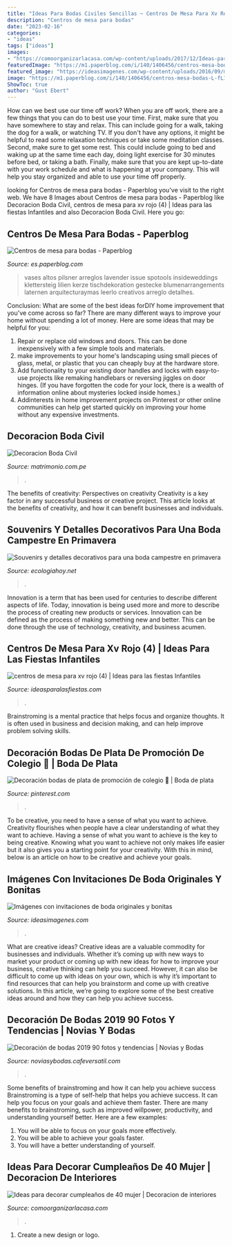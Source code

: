 ```yaml
---
title: "Ideas Para Bodas Civiles Sencillas ~ Centros De Mesa Para Xv Rojo (4)"
description: "Centros de mesa para bodas"
date: "2023-02-16"
categories:
- "ideas"
tags: ["ideas"]
images:
- "https://comoorganizarlacasa.com/wp-content/uploads/2017/12/Ideas-para-decorar-cumpleanos-de-40-mujer-12.jpg"
featuredImage: "https://m1.paperblog.com/i/140/1406456/centros-mesa-bodas-L-fL1dqL.jpeg"
featured_image: "https://ideasimagenes.com/wp-content/uploads/2016/09/maxresdefault-4.jpg"
image: "https://m1.paperblog.com/i/140/1406456/centros-mesa-bodas-L-fL1dqL.jpeg"
ShowToc: true
author: "Gust Ebert"
---
```



How can we best use our time off work?
When you are off work, there are a few things that you can do to best use your time. First, make sure that you have somewhere to stay and relax. This can include going for a walk, taking the dog for a walk, or watching TV. If you don't have any options, it might be helpful to read some relaxation techniques or take some meditation classes. Second, make sure to get some rest. This could include going to bed and waking up at the same time each day, doing light exercise for 30 minutes before bed, or taking a bath. Finally, make sure that you are kept up-to-date with your work schedule and what is happening at your company. This will help you stay organized and able to use your time off properly.

	

		
looking for Centros de mesa para bodas - Paperblog you've visit to the right web. We have 8 Images about Centros de mesa para bodas - Paperblog like Decoracion Boda Civil, centros de mesa para xv rojo (4) | Ideas para las fiestas Infantiles and also Decoracion Boda Civil. Here you go:
		
    
## Centros De Mesa Para Bodas - Paperblog

<img loading=lazy src="https://m1.paperblog.com/i/140/1406456/centros-mesa-bodas-L-fL1dqL.jpeg" onerror="this.onerror=null;this.src='https://tse3.mm.bing.net/th?id=OIP.ejAskXHwfRShF9q6jOL8IwAAAA&amp;pid=15.1';" alt="Centros de mesa para bodas - Paperblog">

_Source: es.paperblog.com_

>vases altos pilsner arreglos lavender issue spotools insideweddings klettersteig lilien kerze tischdekoration gestecke blumenarrangements laternen arquitecturaymas leerlo creativos arreglo detalhes. 

	

Conclusion: What are some of the best ideas forDIY home improvement that you've come across so far?
There are many different ways to improve your home without spending a lot of money. Here are some ideas that may be helpful for you: 
1. Repair or replace old windows and doors. This can be done inexpensively with a few simple tools and materials. 
2. make improvements to your home's landscaping using small pieces of glass, metal, or plastic that you can cheaply buy at the hardware store. 
3. Add functionality to your existing door handles and locks with easy-to-use projects like remaking handlebars or reversing jiggles on door hinges. (If you have forgotten the code for your lock, there is a wealth of information online about mysteries locked inside homes.) 
4. Addinterests in home improvement projects on Pinterest or other online communities can help get started quickly on improving your home without any expensive investments.

    
## Decoracion Boda Civil

<img loading=lazy src="https://cdn0.matrimonio.com.pe/usr/1/4/3/0/cfb_235628.jpg" onerror="this.onerror=null;this.src='https://tse2.mm.bing.net/th?id=OIP.HCwdyae-wIf7jhx_tgtVVAHaFF&amp;pid=15.1';" alt="Decoracion Boda Civil">

_Source: matrimonio.com.pe_

>. 

	

The benefits of creativity: Perspectives on creativity
Creativity is a key factor in any successful business or creative project. This article looks at the benefits of creativity, and how it can benefit businesses and individuals.

    
## Souvenirs Y Detalles Decorativos Para Una Boda Campestre En Primavera

<img loading=lazy src="https://ecologiahoy.net/wp-content/uploads/2017/10/badbb96fdd99b15610b516daabb7255a.jpg" onerror="this.onerror=null;this.src='https://tse1.mm.bing.net/th?id=OIP.utu5b92ZsVYQtRbaq7clWgHaPh&amp;pid=15.1';" alt="Souvenirs y detalles decorativos para una boda campestre en primavera">

_Source: ecologiahoy.net_

>. 

	

Innovation is a term that has been used for centuries to describe different aspects of life. Today, innovation is being used more and more to describe the process of creating new products or services. Innovation can be defined as the process of making something new and better. This can be done through the use of technology, creativity, and business acumen.

    
## Centros De Mesa Para Xv Rojo (4) | Ideas Para Las Fiestas Infantiles

<img loading=lazy src="https://ideasparalasfiestas.com/wp-content/uploads/2019/08/centros-de-mesa-para-xv-rojo-4.jpg" onerror="this.onerror=null;this.src='https://tse3.mm.bing.net/th?id=OIP.lfpWACvQm85N3LGxA2tgtQHaLH&amp;pid=15.1';" alt="centros de mesa para xv rojo (4) | Ideas para las fiestas Infantiles">

_Source: ideasparalasfiestas.com_

>. 

	

Brainstroming is a mental practice that helps focus and organize thoughts. It is often used in business and decision making, and can help improve problem solving skills.

    
## Decoración Bodas De Plata De Promoción De Colegio 🥂 | Boda De Plata

<img loading=lazy src="https://i.pinimg.com/736x/09/6b/98/096b986b67e1c631d53aee09ebcd69c4.jpg" onerror="this.onerror=null;this.src='https://tse1.mm.bing.net/th?id=OIP.oKtqPhEJ8VpFBWd9OkCl9gHaJ3&amp;pid=15.1';" alt="Decoración bodas de plata de promoción de colegio 🥂 | Boda de plata">

_Source: pinterest.com_

>. 

	

To be creative, you need to have a sense of what you want to achieve.
Creativity flourishes when people have a clear understanding of what they want to achieve. Having a sense of what you want to achieve is the key to being creative. Knowing what you want to achieve not only makes life easier but it also gives you a starting point for your creativity. With this in mind, below is an article on how to be creative and achieve your goals.

    
## Imágenes Con Invitaciones De Boda Originales Y Bonitas

<img loading=lazy src="https://ideasimagenes.com/wp-content/uploads/2016/09/maxresdefault-4.jpg" onerror="this.onerror=null;this.src='https://tse3.mm.bing.net/th?id=OIP.iqX3T2nNomS4HCoNncMBvQHaEK&amp;pid=15.1';" alt="Imágenes con invitaciones de boda originales y bonitas">

_Source: ideasimagenes.com_

>. 

	

What are creative ideas?
Creative ideas are a valuable commodity for businesses and individuals. Whether it’s coming up with new ways to market your product or coming up with new ideas for how to improve your business, creative thinking can help you succeed. However, it can also be difficult to come up with ideas on your own, which is why it’s important to find resources that can help you brainstorm and come up with creative solutions. In this article, we’re going to explore some of the best creative ideas around and how they can help you achieve success.

    
## Decoración De Bodas 2019 90 Fotos Y Tendencias | Novias Y Bodas

<img loading=lazy src="https://noviasybodas.cafeversatil.com/wp-content/uploads/2017/02/014-1.jpg" onerror="this.onerror=null;this.src='https://tse3.mm.bing.net/th?id=OIP.AadNipGQNMLYbNAWNTkVjwHaLH&amp;pid=15.1';" alt="Decoración de bodas 2019 90 fotos y tendencias | Novias y Bodas">

_Source: noviasybodas.cafeversatil.com_

>. 

	

Some benefits of brainstroming and how it can help you achieve success
Brainstroming is a type of self-help that helps you achieve success. It can help you focus on your goals and achieve them faster. There are many benefits to brainstroming, such as improved willpower, productivity, and understanding yourself better. Here are a few examples: 
1) You will be able to focus on your goals more effectively.
2) You will be able to achieve your goals faster.
3) You will have a better understanding of yourself.

    
## Ideas Para Decorar Cumpleaños De 40 Mujer | Decoracion De Interiores

<img loading=lazy src="https://comoorganizarlacasa.com/wp-content/uploads/2017/12/Ideas-para-decorar-cumpleanos-de-40-mujer-12.jpg" onerror="this.onerror=null;this.src='https://tse1.mm.bing.net/th?id=OIP.nLIw5KAbIowKvFIl4lw9qgHaJ3&amp;pid=15.1';" alt="Ideas para decorar cumpleaños de 40 mujer | Decoracion de interiores">

_Source: comoorganizarlacasa.com_

>. 

	

1. Create a new design or logo.

